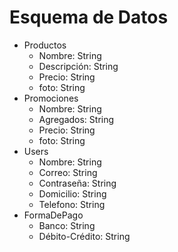 # Esquema de Datos

- Productos
  - Nombre: String
  - Descripción: String
  - Precio: String
  - foto: String
- Promociones
  - Nombre: String
  - Agregados: String
  - Precio: String
  - foto: String
- Users
  - Nombre: String
  - Correo: String
  - Contraseña: String
  - Domicilio: String
  - Telefono: String
- FormaDePago
  - Banco: String
  - Débito-Crédito: String